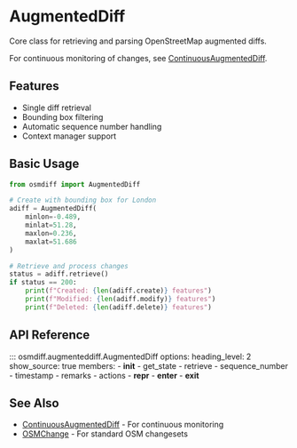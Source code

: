 # AugmentedDiff

Core class for retrieving and parsing OpenStreetMap augmented diffs.

For continuous monitoring of changes, see [ContinuousAugmentedDiff](continuous.md).

## Features

- Single diff retrieval
- Bounding box filtering
- Automatic sequence number handling
- Context manager support

## Basic Usage

```python
from osmdiff import AugmentedDiff

# Create with bounding box for London
adiff = AugmentedDiff(
    minlon=-0.489,
    minlat=51.28,
    maxlon=0.236,
    maxlat=51.686
)

# Retrieve and process changes
status = adiff.retrieve()
if status == 200:
    print(f"Created: {len(adiff.create)} features")
    print(f"Modified: {len(adiff.modify)} features")
    print(f"Deleted: {len(adiff.delete)} features")
```

## API Reference

::: osmdiff.augmenteddiff.AugmentedDiff
    options:
      heading_level: 2
      show_source: true
      members:
        - __init__
        - get_state
        - retrieve
        - sequence_number
        - timestamp
        - remarks
        - actions
        - __repr__
        - __enter__
        - __exit__

## See Also

- [ContinuousAugmentedDiff](continuous.md) - For continuous monitoring
- [OSMChange](osmchange.md) - For standard OSM changesets
